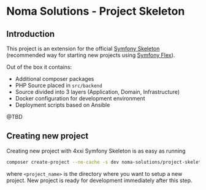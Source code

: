 Noma Solutions - Project Skeleton
=================================

Introduction
------------

This project is an extension for the official [Symfony Skeleton](https://github.com/symfony/skeleton) 
(recommended way for starting new projects using [Symfony Flex](https://symfony.com/doc/current/setup/flex.html)). 

Out of the box it contains:

- Additional composer packages
- PHP Source placed in `src/backend`
- Source divided into 3 layers (Application, Domain, Infrastructure)
- Docker configuration for development environment
- Deployment scripts based on Ansible

@TBD

Creating new project 
--------------------

Creating new project with 4xxi Symfony Skeleton is as easy as running

```bash
composer create-project --no-cache -s dev noma-solutions/project-skeleton  <project_name> 
```

where `<project_name>` is the directory where you want to setup a new project. New project is ready for development 
immediately after this step.
 
